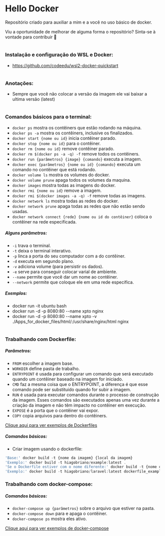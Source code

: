 # Hello Docker

Repositório criado para auxiliar a mim e a você no uso básico de docker.

Viu a oportunidade de melhorar de alguma forma o repositório? Sinta-se à vontade para contribuir 🙂

#

### Instalação e configuração do WSL e Docker:
- https://github.com/codeedu/wsl2-docker-quickstart

#

### Anotações:

- Sempre que você não colocar a versão da imagem ele vai baixar a ultima versão (latest)

#

### Comandos básicos para o terminal:

- `docker ps` mostra os contêiners que estão rodando na máquina.
- `docker ps -a` mostra os contêiners, inclusive os finalizados.
- `docker start {nome ou id}` inicia contêiner parado.
- `docker stop {nome ou id}` para o contêiner.
- `docker rm {nome ou id}` remove contêiner parado.
- `docker rm $(docker ps -a -q) -f` remove todos os contêiners.
- `docker run {parâmetros} {image} {comando}` executa a imagem.
- `docker exec {parâmetros} {nome ou id} {comando}` executa um comando no contêiner que está rodando.
- `docker volume ls` mostra os volumes do docker.
- `docker volume prune` apaga todos os volumes da maquina.
- `docker images` mostra todas as imagens do docker.
- `docker rmi {nome ou id}` remove a imagem.
- `docker rmi $(docker images -a -q) -f` remove todas as imagens.
- `docker network ls` mostra todas as redes do docker.
- `docker network prune` apaga todas as redes que não estão sendo usadas.
- `docker network connect {rede} {nome ou id do contêiner}` coloca o contêiner na rede especificada.

##### Alguns parâmetros:

- `-i` trava o terminal.
- `-t` deixa o terminal interativo.
- `-p` linca a porta do seu computador com a do contêiner.
- `-d` executa em segundo plano.
- `-v` adiciona volume (para persistir os dados).
- `-e` serve para conseguir colocar varial de ambiente.
- `--name` permite que você dar um nome ao contêiner.
- `--network` permite que coloque ele em uma rede especifica.

##### Exemplos:

- docker run -it ubuntu bash
- docker run -d -p 8080:80 --name xpto nginx
- docker run -d -p 8080:80 --name xpto -v ./Apps_for_docker_files/html/:/usr/share/nginx/html nginx

#

### Trabalhando com Dockerfile:

##### Parâmetros:

- `FROM` escolher a imagem base.
- `WORKDIR` define pasta de trabalho.
- `ENTRYPOINT` é usada para configurar um comando que será executado quando um contêiner baseado na imagem for iniciado.
- `CMD` faz a mesma coisa que o ENTRYPOINT, a diferença é que esse comando pode ser substituido quando for subir a imagem.
- `RUN` é usada para executar comandos durante o processo de construção da imagem. Esses comandos são executados apenas uma vez durante a criação da imagem e não têm impacto no contêiner em execução.
- `EXPOSE` é a porta que o contêiner vai expor.
- `COPY` copia arquivos para dentro do contêiners.

[Clique aqui para ver exemplos de Dockerfiles](./dockerfile_examples)

##### Comandos básicos:

- Criar imagem usando o dockerfile:

```js
'Base:' docker build -t {nome da imagem} {local da imagem}
'Exemplo:' docker build -t hiagobriano/example:latest .
'Se o Dockerfile estiver com o nome diferente:' docker build -t {nome da imagem} {local da imagem a partir do pwd atual} -f { caminho até o dockerfile + nome do arquivo} {local da imagem}
'Exemplo:' docker build -t hiagobriano/laravel:latest dockerfile_examples -f dockerfile_examples/Dockerfile.Laravel.optimized
```
### Trabalhando com docker-compose:

##### Comandos básicos:

- `docker-compose up {parâmetros}` sobre o arquivo que estiver na pasta.
- `docker-compose down` para e apaga o contêiner.
- `docker-compose ps` mostra eles ativo.

[Clique aqui para ver exemplos de docker-compose](./docker-compose_examples)